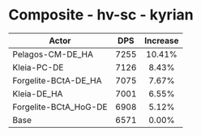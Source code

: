# Composite - hv-sc - kyrian
| Actor | DPS | Increase |
|---|:---:|:---:|
|Pelagos-CM-DE_HA|7255|10.41%|
|Kleia-PC-DE|7126|8.43%|
|Forgelite-BCtA-DE_HA|7075|7.67%|
|Kleia-DE_HA|7001|6.55%|
|Forgelite-BCtA_HoG-DE|6908|5.12%|
|Base|6571|0.00%|
